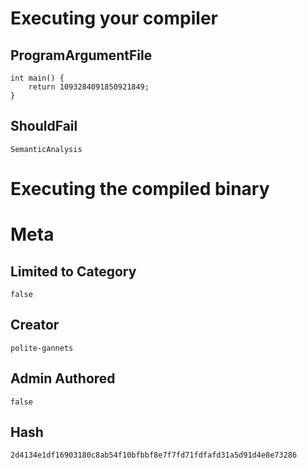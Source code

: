 # Executing your compiler

## ProgramArgumentFile

```
int main() {
    return 1093284091850921849;
}
```

## ShouldFail

```
SemanticAnalysis
```

# Executing the compiled binary

# Meta

## Limited to Category

```
false
```

## Creator

```
polite-gannets
```

## Admin Authored

```
false
```

## Hash

```
2d4134e1df16903180c8ab54f10bfbbf8e7f7fd71fdfafd31a5d91d4e8e73286
```
